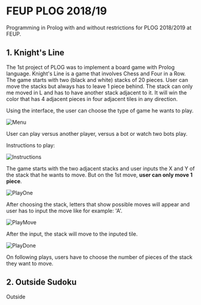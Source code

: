 # FEUP PLOG 2018/19

Programming in Prolog with and without restrictions for PLOG 2018/2019 at FEUP.


## 1.	Knight's Line

The 1st project of PLOG was to implement a board game with Prolog language.
Knight's Line is a game that involves Chess and Four in a Row.
The game starts with two (black and white) stacks of 20 pieces. 
User can move the stacks but always has to leave 1 piece behind. 
The stack can only me moved in L and has to have another stack adjacent to it.
It will win the color that has 4 adjacent pieces in four adjacent tiles in any direction.


Using the interface, the user can choose the type of game he wants to play.

![Menu](https://github.com/TomasNovo/FEUP-PLOG1819/blob/master/Part1/images%20md/menu.png)


User can play versus another player, versus a bot or watch two bots play.

Instructions to play: 

![Instructions](https://github.com/TomasNovo/FEUP-PLOG1819/blob/master/Part1/images%20md/instructions.png)

The game starts with the two adjacent stacks and user inputs the X and Y of 
the stack that he wants to move. But on the 1st move, **user can only move 1 piece**.

![PlayOne](https://github.com/TomasNovo/FEUP-PLOG1819/blob/master/Part1/images%20md/1st%20play.png)

After choosing the stack, letters that show possible moves will appear and user
has to input the move like for example: 'A'.

![PlayMove](https://github.com/TomasNovo/FEUP-PLOG1819/blob/master/Part1/images%20md/1st%20move.png)

After the input, the stack will move to the inputed tile.

![PlayDone](https://github.com/TomasNovo/FEUP-PLOG1819/blob/master/Part1/images%20md/1st%20done.png)

On following plays, users have to choose the number of pieces of the stack they want to move.







## 2.	Outside Sudoku

Outside 
